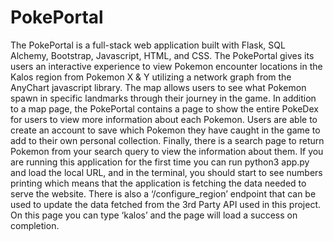 # PokePortal
The PokePortal is a full-stack web application built with Flask, SQL Alchemy, Bootstrap, Javascript, HTML, and CSS. The PokePortal gives its users an interactive experience to view Pokemon encounter locations in the Kalos region from Pokemon X & Y utilizing a network graph from the AnyChart javascript library. The map allows users to see what Pokemon spawn in specific landmarks through their journey in the game. In addition to a map page, the PokePortal contains a page to show the entire PokeDex for users to view more information about each Pokemon. Users are able to create an account to save which Pokemon they have caught in the game to add to their own personal collection. Finally, there is a search page to return Pokemon from your search query to view the information about them. If you are running this application for the first time you can run python3 app.py and load the local URL, and in the terminal, you should start to see numbers printing which means that the application is fetching the data needed to serve the website. There is also a ‘/configure_region’ endpoint that can be used to update the data fetched from the 3rd Party API used in this project. On this page you can type ‘kalos’ and the page will load a success on completion. 

